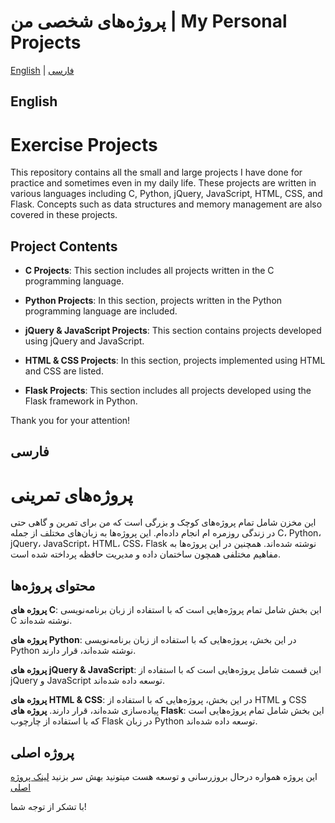 # پروژه‌های شخصی من | My Personal Projects
[English](#English) | [فارسی](#فارسی)

## English 

# Exercise Projects

This repository contains all the small and large projects I have done for practice and sometimes even in my daily life. These projects are written in various languages ​​including C, Python, jQuery, JavaScript, HTML, CSS, and Flask. Concepts such as data structures and memory management are also covered in these projects.

## Project Contents

- **C Projects**: This section includes all projects written in the C programming language.
  
- **Python Projects**: In this section, projects written in the Python programming language are included.

- **jQuery & JavaScript Projects**: This section contains projects developed using jQuery and JavaScript.

- **HTML & CSS Projects**: In this section, projects implemented using HTML and CSS are listed.

- **Flask Projects**: This section includes all projects developed using the Flask framework in Python.


Thank you for your attention!
<!-- فارسی -->

## فارسی

# پروژه‌های تمرینی

این مخزن شامل تمام پروژه‌های کوچک و بزرگی است که من برای تمرین و گاهی حتی در زندگی روزمره ام انجام داده‌ام. این پروژه‌ها به زبان‌های مختلف از جمله C، Python، jQuery، JavaScript، HTML، CSS، Flask نوشته شده‌اند. همچنین در این پروژه‌ها به مفاهیم مختلفی همچون ساختمان داده و مدیریت حافظه پرداخته شده است.

## محتوای پروژه‌ها

 **پروژه های C**: این بخش شامل تمام پروژه‌هایی است که با استفاده از زبان برنامه‌نویسی C نوشته شده‌اند.
  
 **پروژه های Python**: در این بخش، پروژه‌هایی که با استفاده از زبان برنامه‌نویسی Python نوشته شده‌اند، قرار دارند.

 **پروژه های jQuery & JavaScript**: این قسمت شامل پروژه‌هایی است که با استفاده از jQuery و JavaScript توسعه داده شده‌اند.

 **پروژه های HTML & CSS**: در این بخش، پروژه‌هایی که با استفاده از HTML و CSS پیاده‌سازی شده‌اند، قرار دارند.
 **پروژه های Flask**: این بخش شامل تمام پروژه‌هایی است که با استفاده از چارچوب Flask در زبان Python توسعه داده شده‌اند.


## پروژه اصلی
این پروژه همواره درحال بروزرسانی و توسعه هست میتونید بهش سر بزنید
[لینک پروژه اصلی](https://github.com/SinaNozhatie/My-Projects/tree/main/Final%20project)

با تشکر از توجه شما!

